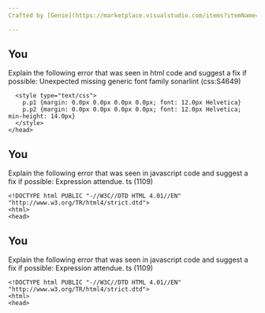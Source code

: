 ```yaml
---
Crafted by [Genie](https://marketplace.visualstudio.com/items?itemName=genieai.chatgpt-vscode)

---
```


## You

Explain the following error that was seen in html code and suggest a fix if possible: Unexpected missing generic font family sonarlint (css:S4649)

```
  <style type="text/css">
    p.p1 {margin: 0.0px 0.0px 0.0px 0.0px; font: 12.0px Helvetica}
    p.p2 {margin: 0.0px 0.0px 0.0px 0.0px; font: 12.0px Helvetica; min-height: 14.0px}
  </style>
</head>
```

## You

Explain the following error that was seen in javascript code and suggest a fix if possible: Expression attendue. ts (1109)

```
<!DOCTYPE html PUBLIC "-//W3C//DTD HTML 4.01//EN" "http://www.w3.org/TR/html4/strict.dtd">
<html>
<head>
```

## You

Explain the following error that was seen in javascript code and suggest a fix if possible: Expression attendue. ts (1109)

```
<!DOCTYPE html PUBLIC "-//W3C//DTD HTML 4.01//EN" "http://www.w3.org/TR/html4/strict.dtd">
<html>
<head>
```